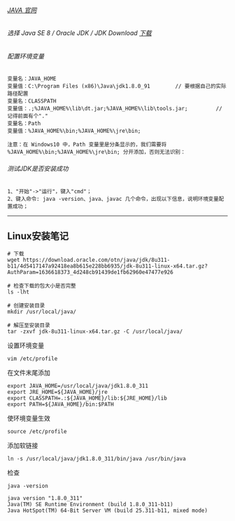 ###### [JAVA 官网](https://www.oracle.com/java/technologies/javase-downloads.html)

###### 选择 Java SE 8 / Oracle JDK / JDK Download [下载](https://www.oracle.com/java/technologies/javase/javase-jdk8-downloads.html)

###### 配置环境变量
```
变量名：JAVA_HOME
变量值：C:\Program Files (x86)\Java\jdk1.8.0_91        // 要根据自己的实际路径配置
变量名：CLASSPATH
变量值：.;%JAVA_HOME%\lib\dt.jar;%JAVA_HOME%\lib\tools.jar;         // 记得前面有个"."
变量名：Path
变量值：%JAVA_HOME%\bin;%JAVA_HOME%\jre\bin;

注意：在 Windows10 中，Path 变量里是分条显示的，我们需要将 %JAVA_HOME%\bin;%JAVA_HOME%\jre\bin; 分开添加，否则无法识别：
```

###### 测试JDK是否安装成功
```
1、"开始"->"运行"，键入"cmd"；
2、键入命令: java -version、java、javac 几个命令，出现以下信息，说明环境变量配置成功；
```

--- 

## Linux安装笔记

```
# 下载
wget https://download.oracle.com/otn/java/jdk/8u311-b11/4d5417147a92418ea8b615e228bb6935/jdk-8u311-linux-x64.tar.gz?AuthParam=1636618373_4d248cb91439de1fb62960e47477e926

# 检查下载的包大小是否完整
ls -lht

# 创建安装目录
mkdir /usr/local/java/

# 解压至安装目录
tar -zxvf jdk-8u311-linux-x64.tar.gz -C /usr/local/java/
```

设置环境变量
```
vim /etc/profile
```
在文件末尾添加
```
export JAVA_HOME=/usr/local/java/jdk1.8.0_311
export JRE_HOME=${JAVA_HOME}/jre
export CLASSPATH=.:${JAVA_HOME}/lib:${JRE_HOME}/lib
export PATH=${JAVA_HOME}/bin:$PATH
```
使环境变量生效
```
source /etc/profile
```
添加软链接
```
ln -s /usr/local/java/jdk1.8.0_311/bin/java /usr/bin/java
```
检查
```
java -version
```
```
java version "1.8.0_311"
Java(TM) SE Runtime Environment (build 1.8.0_311-b11)
Java HotSpot(TM) 64-Bit Server VM (build 25.311-b11, mixed mode)
```